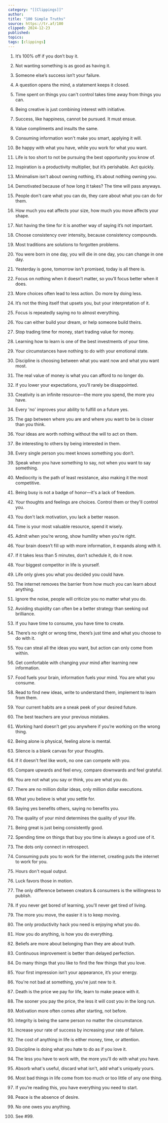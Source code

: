 ```yaml
---
category: "[[Clippings]]"
author: 
title: "100 Simple Truths"
source: https://tr.af/100
clipped: 2024-12-23
published: 
topics: 
tags: [clippings]
---
```


1.  It’s 100% off if you don’t buy it.
    
2.  Not wanting something is as good as having it.
    
3.  Someone else’s success isn’t your failure.
    
4.  A question opens the mind, a statement keeps it closed.
    
5.  Time spent on things you can't control takes time away from things you can.
    
6.  Being creative is just combining interest with initiative.
    
7.  Success, like happiness, cannot be pursued. It must ensue.
    
8.  Value compliments and insults the same.
    
9.  Consuming information won't make you smart, applying it will.
    
10.  Be happy with what you have, while you work for what you want.
    
11.  Life is too short to not be pursuing the best opportunity you know of.
    
12.  Inspiration is a productivity multiplier, but it’s perishable. Act quickly.
    
13.  Minimalism isn't about owning nothing, it’s about nothing owning you.
    
14.  Demotivated because of how long it takes? The time will pass anyways.
    
15.  People don't care what you can do, they care about what you can do for them.
    
16.  How much you eat affects your size, how much you move affects your shape.
    
17.  Not having the time for it is another way of saying it’s not important.
    
18.  Choose consistency over intensity, because consistency compounds.
    
19.  Most traditions are solutions to forgotten problems.
    
20.  You were born in one day, you will die in one day, you can change in one day.
    
21.  Yesterday is gone, tomorrow isn't promised, today is all there is.
    
22.  Focus on nothing when it doesn’t matter, so you’ll focus better when it does.
    
23.  More choices often lead to less action. Do more by doing less.
    
24.  It’s not the thing itself that upsets you, but your interpretation of it.
    
25.  Focus is repeatedly saying no to almost everything.
    
26.  You can either build your dream, or help someone build theirs.
    
27.  Stop trading time for money, start trading value for money.
    
28.  Learning how to learn is one of the best investments of your time.
    
29.  Your circumstances have nothing to do with your emotional state.
    
30.  Discipline is choosing between what you want now and what you want most.
    
31.  The real value of money is what you can afford to no longer do.
    
32.  If you lower your expectations, you’ll rarely be disappointed.
    
33.  Creativity is an infinite resource—the more you spend, the more you have.
    
34.  Every 'no' improves your ability to fulfill on a future yes.
    
35.  The gap between where you are and where you want to be is closer than you think.
    
36.  Your ideas are worth nothing without the will to act on them.
    
37.  Be interesting to others by being interested in them.
    
38.  Every single person you meet knows something you don’t.
    
39.  Speak when you have something to say, not when you want to say something.
    
40.  Mediocrity is the path of least resistance, also making it the most competitive.
    
41.  Being busy is not a badge of honor—it's a lack of freedom.
    
42.  Your thoughts and feelings are choices. Control them or they'll control you.
    
43.  You don't lack motivation, you lack a better reason.
    
44.  Time is your most valuable resource, spend it wisely.
    
45.  Admit when you’re wrong, show humility when you’re right.
    
46.  Your brain doesn’t fill up with more information, it expands along with it.
    
47.  If it takes less than 5 minutes, don’t schedule it, do it now.
    
48.  Your biggest competitor in life is yourself.
    
49.  Life only gives you what you decided you could have.
    
50.  The internet removes the barrier from how much you can learn about anything.
    
51.  Ignore the noise, people will criticize you no matter what you do.
    
52.  Avoiding stupidity can often be a better strategy than seeking out brilliance.
    
53.  If you have time to consume, you have time to create.
    
54.  There’s no right or wrong time, there’s just time and what you choose to do with it.
    
55.  You can steal all the ideas you want, but action can only come from within.
    
56.  Get comfortable with changing your mind after learning new information.
    
57.  Food fuels your brain, information fuels your mind. You are what you consume.
    
58.  Read to find new ideas, write to understand them, implement to learn from them.
    
59.  Your current habits are a sneak peek of your desired future.
    
60.  The best teachers are your previous mistakes.
    
61.  Working hard doesn’t get you anywhere if you’re working on the wrong thing.
    
62.  Being alone is physical, feeling alone is mental.
    
63.  Silence is a blank canvas for your thoughts.
    
64.  If it doesn't feel like work, no one can compete with you.
    
65.  Compare upwards and feel envy, compare downwards and feel grateful.
    
66.  You are not what you say or think, you are what you do.
    
67.  There are no million dollar ideas, only million dollar executions.
    
68.  What you believe is what you settle for.
    
69.  Saying yes benefits others, saying no benefits you.
    
70.  The quality of your mind determines the quality of your life.
    
71.  Being great is just being consistently good.
    
72.  Spending time on things that buy you time is always a good use of it.
    
73.  The dots only connect in retrospect.
    
74.  Consuming puts you to work for the internet, creating puts the internet to work for you.
    
75.  Hours don't equal output.
    
76.  Luck favors those in motion.
    
77.  The only difference between creators & consumers is the willingness to publish.
    
78.  If you never get bored of learning, you'll never get tired of living.
    
79.  The more you move, the easier it is to keep moving.
    
80.  The only productivity hack you need is enjoying what you do.
    
81.  How you do anything, is how you do everything.
    
82.  Beliefs are more about belonging than they are about truth.
    
83.  Continuous improvement is better than delayed perfection.
    
84.  Do many things that you like to find the few things that you love.
    
85.  Your first impression isn’t your appearance, it’s your energy.
    
86.  You're not bad at something, you're just new to it.
    
87.  Death is the price we pay for life, learn to make peace with it.
    
88.  The sooner you pay the price, the less it will cost you in the long run.
    
89.  Motivation more often comes after starting, not before.
    
90.  Integrity is being the same person no matter the circumstance.
    
91.  Increase your rate of success by increasing your rate of failure.
    
92.  The cost of anything in life is either money, time, or attention.
    
93.  Discipline is doing what you hate to do as if you love it.
    
94.  The less you have to work with, the more you'll do with what you have.
    
95.  Absorb what's useful, discard what isn't, add what's uniquely yours.
    
96.  Most bad things in life come from too much or too little of any one thing.
    
97.  If you’re reading this, you have everything you need to start.
    
98.  Peace is the absence of desire.
    
99.  No one owes you anything.
    
100.  See #99.